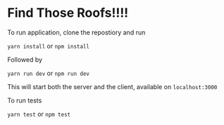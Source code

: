 # Find Those Roofs!!!!

To run application, clone the repostiory and run

`yarn install` or `npm install`

Followed by

`yarn run dev` or `npm run dev`

This will start both the server and the client, available on `localhost:3000`

To run tests

`yarn test` or `npm test`
